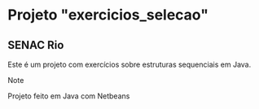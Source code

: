 # Projeto "exercicios_selecao"
## SENAC Rio

Este é um projeto com exercícios sobre estruturas sequenciais em Java.

>[!Note]
> Projeto feito em Java com Netbeans
